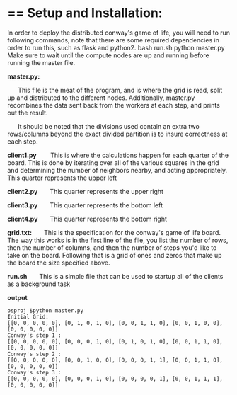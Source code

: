 ==
Setup and Installation:
==
In order to deploy the distributed conway's game of life, you will need to run following commands, note that there are some required dependencies in order to run this, such as flask and python2. 
    bash run.sh
    python master.py
Make sure to wait until the compute nodes are up and running before running the master file.

**master.py:**

&nbsp;&nbsp;&nbsp;&nbsp;&nbsp;&nbsp;This file is the meat of the program, and is where the grid is read, split up and distributed to the different nodes. Additionally, master.py recombines the data sent back from the workers at each step, and prints out the result. 

&nbsp;&nbsp;&nbsp;&nbsp;&nbsp;&nbsp;It should be noted that the divisions used contain an extra two rows/columns beyond the exact divided partition is to insure correctness at each step. 


**client1.py**
&nbsp;&nbsp;&nbsp;&nbsp;&nbsp;&nbsp; This is where the calculations happen for each quarter of the board. This is done by iterating over all of the various squares in the grid and determining the number of neighbors nearby, and acting appropriately. This quarter represents the upper left

**client2.py**
&nbsp;&nbsp;&nbsp;&nbsp;&nbsp;&nbsp;This quarter represents the upper right

**client3.py**
&nbsp;&nbsp;&nbsp;&nbsp;&nbsp;&nbsp;This quarter represents the bottom left

**client4.py**
&nbsp;&nbsp;&nbsp;&nbsp;&nbsp;&nbsp;This quarter represents the bottom right

**grid.txt:**
&nbsp;&nbsp;&nbsp;&nbsp;&nbsp;&nbsp;This is the specification for the conway's game of life board. The way this works is in the first line of the file, you list the number of rows, then the number of columns, and then the number of steps you'd like to take on the board. Following that is a grid of ones and zeros that make up the board the size specified above.

**run.sh**
&nbsp;&nbsp;&nbsp;&nbsp;&nbsp;&nbsp;This is a simple file that can be used to startup all of the clients as a background task

**output**

    osproj $python master.py 
    Initial Grid:
    [[0, 0, 0, 0, 0], [0, 1, 0, 1, 0], [0, 0, 1, 1, 0], [0, 0, 1, 0, 0], [0, 0, 0, 0, 0]]
    Conway's step 1 :
    [[0, 0, 0, 0, 0], [0, 0, 0, 1, 0], [0, 1, 0, 1, 0], [0, 0, 1, 1, 0], [0, 0, 0, 0, 0]]
    Conway's step 2 :
    [[0, 0, 0, 0, 0], [0, 0, 1, 0, 0], [0, 0, 0, 1, 1], [0, 0, 1, 1, 0], [0, 0, 0, 0, 0]]
    Conway's step 3 :
    [[0, 0, 0, 0, 0], [0, 0, 0, 1, 0], [0, 0, 0, 0, 1], [0, 0, 1, 1, 1], [0, 0, 0, 0, 0]]
